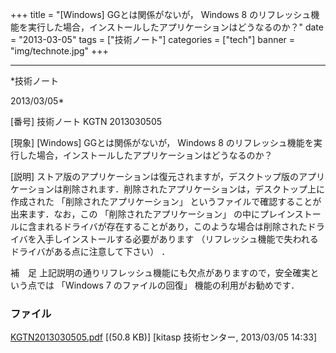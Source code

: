﻿+++
title = "[Windows] GGとは関係がないが， Windows 8 のリフレッシュ機能を実行した場合，インストールしたアプリケーションはどうなるのか？"
date = "2013-03-05"
tags = ["技術ノート"]
categories = ["tech"]
banner = "img/technote.jpg"
+++

-----------------------------------------------------------------------------------------------------------------------------

*技術ノート

2013/03/05*


[番号]
技術ノート KGTN 2013030505

[現象]
[Windows] GGとは関係がないが， Windows 8
のリフレッシュ機能を実行した場合，インストールしたアプリケーションはどうなるのか？

[説明]
ストア版のアプリケーションは復元されますが，デスクトップ版のアプリケーションは削除されます．削除されたアプリケーションは，デスクトップ上に作成された
「削除されたアプリケーション」
というファイルで確認することが出来ます．なお，この
「削除されたアプリケーション」
の中にプレインストールに含まれるドライバが存在することがあり，このような場合は削除されたドライバを入手しインストールする必要があります
（リフレッシュ機能で失われるドライバがある点に注意して下さい） ．

補　足
上記説明の通りリフレッシュ機能にも欠点がありますので，安全確実という点では
「Windows 7 のファイルの回復」 機能の利用がお勧めです．


### ファイル

 
 


[KGTN2013030505.pdf](http://techreport.kitasp.net/attachments/download/1255/KGTN2013030505.pdf)
 [(50.8 KB)] [kitasp 技術センター, 2013/03/05
14:33]


 


 

